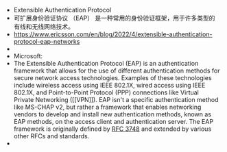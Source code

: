 - Extensible Authentication Protocol
- 可扩展身份验证协议 （EAP） 是一种常用的身份验证框架，用于许多类型的有线和无线网络技术。
- https://www.ericsson.com/en/blog/2022/4/extensible-authentication-protocol-eap-networks
-
- Microsoft:
- The Extensible Authentication Protocol (EAP) is an authentication framework that allows for the use of different authentication methods for secure network access technologies. Examples of these technologies include wireless access using IEEE 802.1X, wired access using IEEE 802.1X, and Point-to-Point Protocol (PPP) connections like Virtual Private Networking ([[VPN]]). EAP isn't a specific authentication method like MS-CHAP v2, but rather a framework that enables networking vendors to develop and install new authentication methods, known as EAP methods, on the access client and authentication server. The EAP framework is originally defined by [RFC 3748](https://www.ietf.org/rfc/rfc3748.txt) and extended by various other RFCs and standards.
-